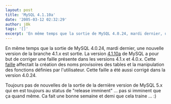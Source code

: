 ```yaml
---
layout: post
title: 'MySQL 4.1.10a'
date: '2005-03-12 02:32:29'
author: j0k
tags: '[]'
excerpt: 'En même temps que la sortie de MySQL 4.0.24, mardi dernier, une nouvelle version de la branche 4.1.x est sortie.   )   La version [4.1.10a](http://dev.mysql.com/downloads/mysql/4.1.html) de MySQL a pour but de corriger une faille présente dans les versions 4.1.x et 4.0.x. Cette [faille](http://secunia.com/advisories/14547/) affectait la création des      ...'
---
```


En même temps que la sortie de MySQL 4.0.24, mardi dernier, une nouvelle version de la branche 4.1.x est sortie.      La version [4.1.10a](http://dev.mysql.com/downloads/mysql/4.1.html) de MySQL a pour but de corriger une faille présente dans les versions 4.1.x et 4.0.x. Cette [faille](http://secunia.com/advisories/14547/) affectait la création des noms provisoires des tables et la manipulation des fonctions définies par l'utilisateur.   Cette faille a été aussi corrigé dans la version 4.0.24.

Toujours pas de nouvelles de la sortie de la dernière version de MySQL 5.x qui en est toujours au status de "release imminent" ... pas si imminent que ça quand même. Ca fait une bonne semaine et demi que cela traine ... :)
